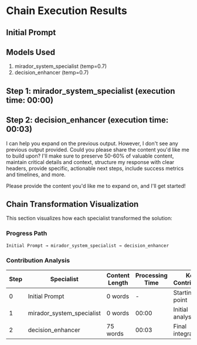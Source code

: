 # Chain Execution Results

## Initial Prompt



## Models Used

1. mirador_system_specialist (temp=0.7)
2. decision_enhancer (temp=0.7)

## Step 1: mirador_system_specialist (execution time: 00:00)



## Step 2: decision_enhancer (execution time: 00:03)

I can help you expand on the previous output. However, I don't see any previous output provided. Could you please share the content you'd like me to build upon? I'll make sure to preserve 50-60% of valuable content, maintain critical details and context, structure my response with clear headers, provide specific, actionable next steps, include success metrics and timelines, and more.

Please provide the content you'd like me to expand on, and I'll get started!

## Chain Transformation Visualization

This section visualizes how each specialist transformed the solution:

### Progress Path

```
Initial Prompt → mirador_system_specialist → decision_enhancer
```

### Contribution Analysis

| Step | Specialist | Content Length | Processing Time | Key Contribution |
|------|------------|----------------|-----------------|------------------|
| 0 | Initial Prompt | 0 words | - | Starting point |
| 1 | mirador_system_specialist | 0 words | 00:00 | Initial analysis |
| 2 | decision_enhancer | 75 words | 00:03 | Final integration |
